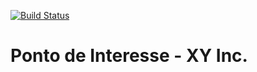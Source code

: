[![Build Status](https://travis-ci.org/monicarib/pontoDeInteresse.svg?branch=master)](https://travis-ci.org/monicarib/pontoDeInteresse)

# Ponto de Interesse - XY Inc.
